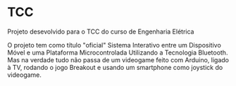# TCC
 Projeto desevolvido para o TCC do curso de Engenharia Elétrica

 O projeto tem como título "oficial" Sistema Interativo entre um Dispositivo Móvel e
uma Plataforma Microcontrolada Utilizando a Tecnologia Bluetooth. Mas na verdade tudo não passa de um videogame feito com Arduino, ligado à TV, rodando o jogo Breakout e usando um smartphone como joystick do videogame.
